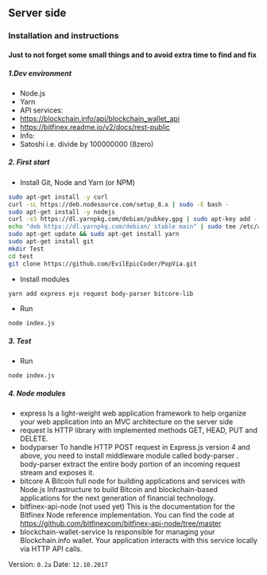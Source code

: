 ## Server side
### Installation and instructions
#### Just to not forget some small things and to avoid extra time to find and fix

##### 1.Dev environment
 * Node.js
 * Yarn
 * API services:
  * https://blockchain.info/api/blockchain_wallet_api
  * https://bitfinex.readme.io/v2/docs/rest-public
 * Info:
  * Satoshi i.e. divide by 100000000 (8zero)
##### 2. First start
  * Install Git, Node and Yarn (or NPM)
  ```bash
  sudo apt-get install -y curl
  curl -sL https://deb.nodesource.com/setup_8.x | sudo -E bash -
  sudo apt-get install -y nodejs
  curl -sS https://dl.yarnpkg.com/debian/pubkey.gpg | sudo apt-key add -
  echo "deb https://dl.yarnpkg.com/debian/ stable main" | sudo tee /etc/apt/sources.list.d/yarn.list
  sudo apt-get update && sudo apt-get install yarn
  sudo apt-get install git
  mkdir Test
  cd test
  git clone https://github.com/EvilEpicCoder/PopVia.git
  ```
  * Install modules
  ```bash
  yarn add express ejs request body-parser bitcore-lib
  ```
  * Run
  ```
  node index.js
  ```
##### 3. Test
  * Run
  ```
  node index.js
  ```
##### 4. Node modules
 * express
 Is a light-weight web application framework to help organize your web application into an MVC architecture on the server side
 * request
 Is HTTP library with implemented methods GET, HEAD, PUT and DELETE.
 * bodyparser
 To handle HTTP POST request in Express.js version 4 and above, you need to install middleware module called body-parser . body-parser extract the entire body portion of an incoming request stream and exposes it.
 * bitcore
 A Bitcoin full node for building applications and services with Node.js
 Infrastructure to build Bitcoin and blockchain-based applications for the next generation of financial technology.
 * bitfinex-api-node (not used yet)
 This is the documentation for the Bitfinex Node reference implementation. You can find the code at https://github.com/bitfinexcom/bitfinex-api-node/tree/master
 * blockchain-wallet-service
  Is responsible for managing your Blockchain.info wallet. Your application interacts with this service locally via HTTP API calls.

  Version: `0.2a`
  Date: `12.10.2017`
